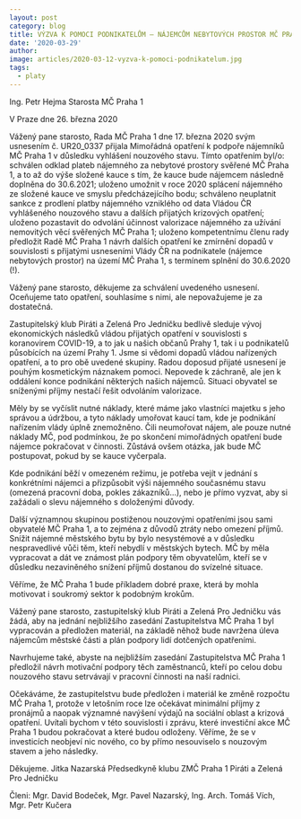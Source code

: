 ```yaml
---
layout: post
category: blog
title: VÝZVA K POMOCI PODNIKATELŮM – NÁJEMCŮM NEBYTOVÝCH PROSTOR MČ PRAHA 1, OBČANŮM PRAHY 1, KTEŘÍ MAJÍ PRONAJATÉ BYTOVÉ A NEBYTOVÉ PROSTORY, A ÚŘEDNIKŮM RADNICE PRAHY 1
date: '2020-03-29'
author: 
image: articles/2020-03-12-vyzva-k-pomoci-podnikatelum.jpg
tags:
  - platy
---
```


Ing. Petr Hejma
Starosta MČ Praha 1

V Praze dne 26. března 2020

Vážený pane starosto,
Rada MČ Praha 1 dne 17. března 2020 svým usnesením č. UR20_0337 přijala Mimořádná opatření k podpoře nájemníků MČ Praha 1 v důsledku vyhlášení nouzového stavu. Tímto opatřením byl/o: schválen odklad plateb nájemného za nebytové prostory svěřené MČ Praha 1, a to až do výše složené kauce s tím, že kauce bude nájemcem následně doplněna do 30.6.2021; uloženo umožnit v roce 2020 splácení nájemného ze složené kauce ve smyslu předcházejícího bodu; schváleno neuplatnit sankce z prodlení platby nájemného vzniklého od data Vládou ČR vyhlášeného nouzového stavu a dalších přijatých krizových opatření; uloženo pozastavit do odvolání účinnost valorizace nájemného za užívání nemovitých věcí svěřených MČ Praha 1; uloženo kompetentnímu členu rady předložit Radě MČ Praha 1 návrh dalších opatření ke zmírnění dopadů v souvislosti s přijatými usneseními Vlády ČR na podnikatele (nájemce nebytových prostor) na území MČ Praha 1, s termínem splnění do 30.6.2020 (!). 

Vážený pane starosto, děkujeme za schválení  uvedeného usnesení. Oceňujeme tato opatření, souhlasíme s nimi, ale nepovažujeme je za dostatečná.

Zastupitelský klub Piráti a Zelená Pro Jedničku bedlivě sleduje vývoj ekonomických následků vládou  přijatých opatření v souvislosti s koranovirem COVID-19, a to jak u našich občanů Prahy 1, tak i  u podnikatelů působících na území Prahy 1. Jsme si vědomi dopadů vládou nařízených opatření, a to pro obě uvedené skupiny. Radou doposud přijaté usnesení je pouhým kosmetickým náznakem pomoci. Nepovede k záchraně, ale jen k oddálení konce podnikání některých našich nájemců. Situaci obyvatel se sníženými příjmy nestačí řešit odvoláním valorizace.

Měly by se vyčíslit nutné náklady, které máme jako vlastníci majetku s jeho správou a údržbou, a tyto náklady umořovat kaucí tam, kde je podnikání nařízením vlády úplně znemožněno. Čili neumořovat nájem, ale pouze nutné náklady MČ, pod podmínkou, že po skončení mimořádných opatření bude nájemce pokračovat v činnosti. Zůstává ovšem otázka, jak bude MČ postupovat, pokud by se kauce vyčerpala.

Kde podnikání běží v omezeném režimu, je potřeba vejít v jednání s konkrétními nájemci a přizpůsobit výši nájemného současnému stavu (omezená pracovní doba, pokles zákazníků…), nebo je přímo vyzvat, aby si zažádali o slevu nájemného s doloženými důvody.

Další významnou skupinou postiženou nouzovými opatřeními jsou sami obyvatelé MČ Praha 1, a to zejména z důvodů ztráty nebo omezení příjmů. Snížit nájemné městského bytu by bylo nesystémové a v důsledku nespravedlivé vůči těm, kteří nebydlí v městských bytech. MČ by měla vypracovat a dát ve známost plán podpory těm obyvatelům, kteří se v důsledku nezaviněného snížení příjmů dostanou do svízelné situace.

Věříme, že MČ Praha 1 bude příkladem dobré praxe, která by mohla motivovat i soukromý sektor k podobným krokům. 

Vážený pane starosto, zastupitelský klub Piráti a Zelená Pro Jedničku vás žádá, aby na jednání nejbližšího zasedání Zastupitelstva MČ Praha 1 byl vypracován a předložen  materiál, na základě něhož bude navržena úleva nájemcům městské části a plán podpory lidí dotčených opatřeními.

Navrhujeme také, abyste na nejbližším zasedání Zastupitelstva MČ Praha 1 předložil návrh  motivační podpory těch zaměstnanců, kteří po celou dobu nouzového stavu  setrvávají v pracovní činnosti na naší radnici. 

Očekáváme, že zastupitelstvu bude předložen i materiál ke změně rozpočtu MČ Praha 1, protože v letošním roce lze očekávat minimální příjmy z pronájmů a naopak významné navýšení výdajů na sociální oblast a krizová opatření. Uvítali bychom v této souvislosti i zprávu, které investiční akce MČ Praha 1 budou pokračovat a které budou odloženy. Věříme, že se v investicích neobjeví nic nového, co by přímo nesouviselo s nouzovým stavem a jeho následky.

Děkujeme.
Jitka Nazarská
Předsedkyně klubu ZMČ Praha 1
Piráti a Zelená Pro Jedničku

Členi:
Mgr. David Bodeček, Mgr. Pavel Nazarský, Ing. Arch. Tomáš Vích, Mgr. Petr Kučera
